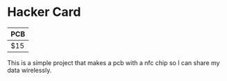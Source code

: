 # Hacker Card
|PCB| 
|---| 
|$15|  

This is a simple project that makes a pcb with a nfc chip so I can share my data wirelessly.

